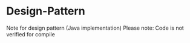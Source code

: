 # Design-Pattern
Note for design pattern (Java implementation)
Please note: Code is not verified for compile
